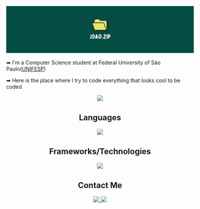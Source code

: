 <img src="./logo.png" />

➡ I'm a Computer Science student at Federal University of São Paulo(<a href="https://portal.unifesp.br/" target="_blank" >UNIFESP</a>)

➡ Here is the place where I try to code everything that looks cool to be coded

<p align="center">
  <a href="https://github.com/anuraghazra/github-readme-stats">
    <img src="https://github-readme-stats.vercel.app/api?username=joao-zip&show_icons=true&theme=tokyonight" />
  </a>
</p>

## <div align="center">Languages</div>
<p align="center">
  <a href="https://skillicons.dev">
    <img src="https://skillicons.dev/icons?i=c,cpp,r,py,js,ts,dart" />
  </a>
</p>

## <div align="center">Frameworks/Technologies</div>
<p align="center">
  <a href="https://skillicons.dev">
    <img src="https://skillicons.dev/icons?i=astro,flutter,nestjs,pytorch,qt,postgres,docker,arch" />
  </a>
</p>

## <div align="center">Contact Me</div>
<div align="center">
  <a href="https://linkedin.com/in/joao-pedro-m-o/" target="_blank">
    <img src="https://img.shields.io/badge/-LinkedIn-%230077B5?style=for-the-badge&logo=linkedin&logoColor=white">
  </a>
  <a href="mailto:oliveira.joao@unifesp.br" target="_blank">
    <img src="https://img.shields.io/badge/-Gmail-%23333?style=for-the-badge&logo=gmail&logoColor=white">
  </a>
</div>
